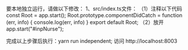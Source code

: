 要本地独立运行，请做以下修改：
1、src/index.ts文件：
（1）注释以下代码
  const Root = app.start();
  Root.prototype.componentDidCatch = function (err, info) {
    console.log(err, info)
  }
  export default Root;
（2）放开 app.start("#inpNurse");

完成以上步骤后执行：yarn run independent;
访问 http://localhost:8003
